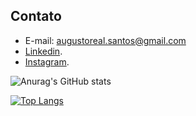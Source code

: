 ## Contato

* E-mail: <augustoreal.santos@gmail.com>
* [Linkedin](https://www.linkedin.com/in/jos%C3%A9-augusto-7bb06524b/).
* [Instagram](https://www.instagram.com/gustob_/).


![Anurag's GitHub stats](https://github-readme-stats.vercel.app/api?username=josaugusto&show_icons=true&theme=cobalt)

[![Top Langs](https://github-readme-stats.vercel.app/api/top-langs/?username=josaugusto&layout=compact)](https://github.com/anuraghazra/github-readme-stats)
